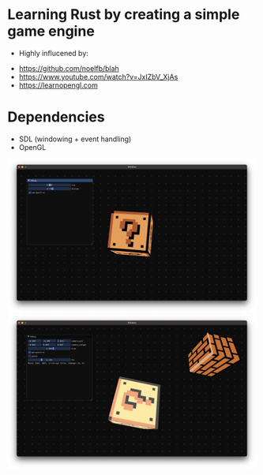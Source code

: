 # Learning Rust by creating a simple game engine

- Highly influcened by:

* https://github.com/noelfb/blah
* https://www.youtube.com/watch?v=JxIZbV_XjAs
* https://learnopengl.com

# Dependencies

- SDL (windowing + event handling)
- OpenGL

![Screenshot](screenshot.jpg)
![Screenshot](screenshot2.jpg)